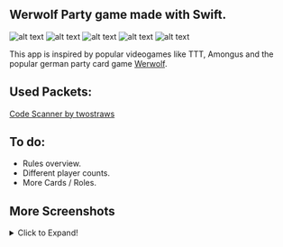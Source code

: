 ## Werwolf Party game made with Swift.
![alt text](https://i.imgur.com/ybxGS68.jpg "Main Banner")
![alt text](https://img.shields.io/badge/Language%3A-Swift-orange "Badge")
![alt text](https://img.shields.io/badge/State%3A-Alpha-red "Badge")
![alt text](https://img.shields.io/github/languages/code-size/moritz313/Werwolf-Inspired-Swift-App "Badge")
![alt text](https://img.shields.io/github/last-commit/moritz313/Werwolf-Inspired-Swift-App "Badge")


This app is inspired by popular videogames like TTT, Amongus and the popular german party card game [Werwolf](https://de.wikipedia.org/wiki/Die_Werwölfe_von_Düsterwald).


## Used Packets:
[Code Scanner by twostraws](https://github.com/twostraws/CodeScanner)

## To do:
* Rules overview.
* Different player counts.
* More Cards / Roles.

## More Screenshots
<details>
  <summary>Click to Expand!</summary>
  
  # Different Cards:
  ![alt text](https://i.imgur.com/NLb8AYY.jpg "Different Cards")
  # Different Screens:
  ![alt text](https://i.imgur.com/iOZUOfW.jpg "Different Screens")
</details>

